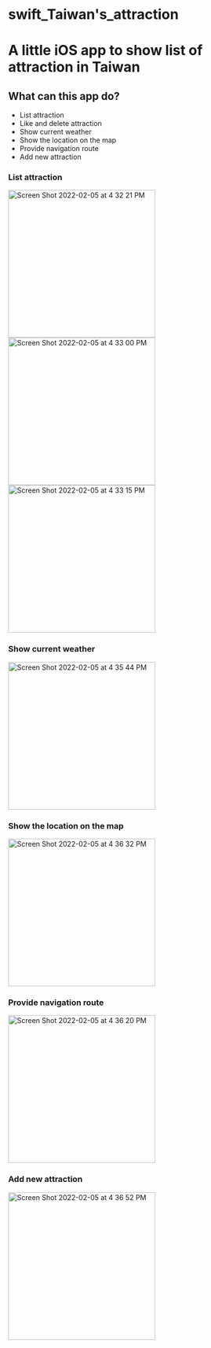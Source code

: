 # swift_Taiwan's_attraction
# A little iOS app to show list of attraction in Taiwan
## What can this app do?
- List attraction
- Like and delete attraction
- Show current weather
- Show the location on the map
- Provide navigation route
- Add new attraction

### List attraction
<p float="left">
  <img width="300" alt="Screen Shot 2022-02-05 at 4 32 21 PM" src="https://user-images.githubusercontent.com/79236612/152636300-d8a6677e-4006-475b-9004-290291a71125.png">
  <img width="300" alt="Screen Shot 2022-02-05 at 4 33 00 PM" src="https://user-images.githubusercontent.com/79236612/152636611-d0f4bbbf-78d5-42c5-b2b0-2e6290d949cb.png">
  <img width="300" alt="Screen Shot 2022-02-05 at 4 33 15 PM" src="https://user-images.githubusercontent.com/79236612/152636617-63e7fbd2-b55a-45ff-9060-9ef4767defb3.png">
</p>



### Show current weather
<img width="300" alt="Screen Shot 2022-02-05 at 4 35 44 PM" src="https://user-images.githubusercontent.com/79236612/152636327-a4b8dfc0-9230-4c31-9f5e-cf3cc5a0426c.png">

### Show the location on the map
<img width="300" alt="Screen Shot 2022-02-05 at 4 36 32 PM" src="https://user-images.githubusercontent.com/79236612/152636349-7774dd54-5303-4c8e-9ef1-a213eddb2f1e.png">

### Provide navigation route
<img width="300" alt="Screen Shot 2022-02-05 at 4 36 20 PM" src="https://user-images.githubusercontent.com/79236612/152636375-40387f99-1233-4528-812b-c4fd1017e009.png">

### Add new attraction
<img width="300" alt="Screen Shot 2022-02-05 at 4 36 52 PM" src="https://user-images.githubusercontent.com/79236612/152636403-8a477217-6945-4db2-a687-9fd0d203c233.png">


